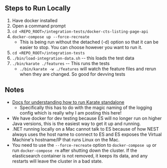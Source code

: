 
## Steps to Run Locally
1. Have docker installed
2. Open a command prompt
3. `cd <REPO_ROOT>/integration-tests/docker-cts-listing-page-api`
4. `docker-compose up --force-recreate`
   * This is being run without the detached (-d) option so that it can be easier to stop. You can choose however you want to run it.
5. `cd <REPO_ROOT>/integration-tests`
6. `./bin/load-integration-data.sh` -- this loads the test data
7. `./bin/karate ./features` -- This runs the tests
   * `./bin/karate -w ./features` will watch the feature files and rerun when they are changed. So good for devving tests


## Notes
* [Docs for understanding how to run Karate standalone](https://github.com/intuit/karate/blob/6de466bdcf105d72450a40cf31b8adb5c043037d/karate-netty/README.md#standalone-jar)
   * Specifically this has to do with the magic naming of the logging config which is really why I am posting this here!
* We have docker for dev testing because ES will no longer run on higher Java versions, this is the easiest way to get it up and running.
* .NET running locally on a Mac cannot talk to ES because of how NEST always uses the host name to connect to ES and ES exposes the Virtual Machine's hostname/IP that runs Linux on the Mac.
* You need to use the `--force-recreate` option to `docker-compose up` or run `docker-compose rm` after shutting down the cluster. If the elasticsearch container is not removed, it keeps its data, and any restarts will leave the cluster in a bad state.

